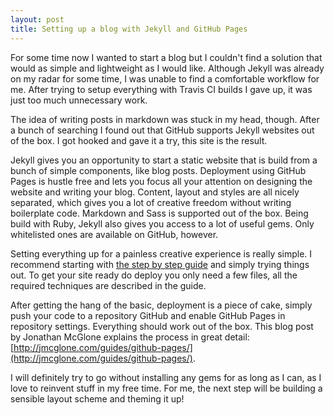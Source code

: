```yaml
---
layout: post
title: Setting up a blog with Jekyll and GitHub Pages
---
```


For some time now I wanted to start a blog but I couldn't find a solution that
would as simple and lightweight as I would like. Although Jekyll was already on
my radar for some time, I was unable to find a comfortable workflow for
me. After trying to setup everything with Travis CI builds I gave up, it was
just too much unnecessary work.

The idea of writing posts in markdown was stuck in my head, though. After a
bunch of searching I found out that GitHub supports Jekyll websites out of the
box. I got hooked and gave it a try, this site is the result.

Jekyll gives you an opportunity to start a static website that is build from a
bunch of simple components, like blog posts. Deployment using GitHub Pages is
hustle free and lets you focus all your attention on designing the website and
writing your blog. Content, layout and styles are all nicely separated, which
gives you a lot of creative freedom without writing boilerplate code. Markdown
and Sass is supported out of the box. Being build with Ruby, Jekyll also gives
you access to a lot of useful gems. Only whitelisted ones are available on
GitHub, however.

Setting everything up for a painless creative experience is really simple. I
recommend starting with [the step by step
guide](https://jekyllrb.com/docs/step-by-step/01-setup/) and simply trying
things out. To get your site ready do deploy you only need a few files, all the
required techniques are described in the guide.

After getting the hang of the basic, deployment is a piece of cake, simply push
your code to a repository GitHub and enable GitHub Pages in repository
settings. Everything should work out of the box. This blog post by Jonathan
McGlone explains the process in great detail:
[http://jmcglone.com/guides/github-pages/](http://jmcglone.com/guides/github-pages/).

I will definitely try to go without installing any gems for as long as I can, as
I love to reinvent stuff in my free time. For me, the next step will be building
a sensible layout scheme and theming it up!
